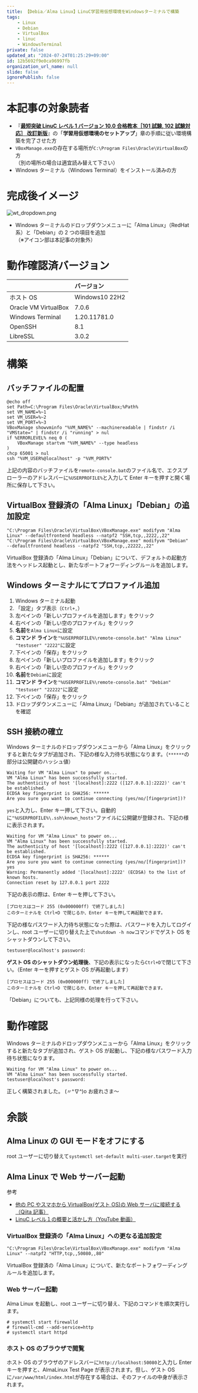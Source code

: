 ```yaml
---
title: 【Debia／Alma Linux】LinuC学習用仮想環境をWindowsターミナルで構築
tags:
    - Linux
    - Debian
    - VirtualBox
    - linuc
    - WindowsTerminal
private: false
updated_at: "2024-07-24T01:25:29+09:00"
id: 12b5692f9e0ca96997fb
organization_url_name: null
slide: false
ignorePublish: false
---
```


# 本記事の対象読者

-   『<b>[最短突破 LinuC レベル 1 バージョン 10.0 合格教本［101 試験, 102 試験対応］ 改訂新版](https://gihyo.jp/book/2024/978-4-297-14236-0)</b>』の「<b>学習用仮想環境のセットアップ</b>」章の手順に従い環境構築を完了させた方
-   `VBoxManage.exe`の存在する場所が`C:\Program Files\Oracle\VirtualBox`の方<br />（別の場所の場合は適宜読み替えて下さい）
-   Windows ターミナル（Windows Terminal）をインストール済みの方

# 完成後イメージ

![wt_dropdown.png](https://qiita-image-store.s3.ap-northeast-1.amazonaws.com/0/285738/ead0c9a9-2c78-efb5-6148-4f7913874188.png)

-   Windows ターミナルのドロップダウンメニューに「Alma Linux」（RedHat 系）と「Debian」の 2 つの項目を追加<br />（※アイコン部は本記事の対象外）

# 動作確認済バージョン

|                      | バージョン     |
| :------------------- | :------------- |
| ホスト OS            | Windows10 22H2 |
| Oracle VM VirtualBox | 7.0.6          |
| Windows Terminal     | 1.20.11781.0   |
| OpenSSH              | 8.1            |
| LibreSSL             | 3.0.2          |

# 構築

## バッチファイルの配置

```bat:"%USERPROFILE%\remote-console.bat"
@echo off
set Path=C:\Program Files\Oracle\VirtualBox;%Path%
set VM_NAME=%~1
set VM_USER=%~2
set VM_PORT=%~3
VBoxManage showvminfo "%VM_NAME%" --machinereadable | findstr /i "VMState=" | findstr /i "running" > nul
if %ERRORLEVEL% neq 0 (
    VBoxManage startvm "%VM_NAME%" --type headless
)
chcp 65001 > nul
ssh "%VM_USER%@localhost" -p "%VM_PORT%"

```

上記の内容のバッチファイルを`remote-console.bat`のファイル名で、エクスプローラーのアドレスバーに`%USERPROFILE%`と入力して Enter キーを押すと開く場所に保存して下さい。

## VirtualBox 登録済の「Alma Linux」「Debian」の追加設定

```:コマンドプロンプト
"C:\Program Files\Oracle\VirtualBox\VBoxManage.exe" modifyvm "Alma Linux" --defaultfrontend headless --natpf2 "SSH,tcp,,2222,,22"
"C:\Program Files\Oracle\VirtualBox\VBoxManage.exe" modifyvm "Debian" --defaultfrontend headless --natpf2 "SSH,tcp,,22222,,22"
```

VirtualBox 登録済の「Alma Linux」「Debian」について、デフォルトの起動方法をヘッドレス起動とし、新たなポートフォワーディングルールを追加します。

## Windows ターミナルにてプロファイル追加

1. Windows ターミナル起動
1. 「設定」タブ表示（`Ctrl+,`）
1. 左ペインの「新しいプロファイルを追加します」をクリック
1. 右ペインの「新しい空のプロファイル」をクリック
1. <b>名前</b>を`Alma Linux`に設定
1. <b>コマンド ライン</b>を`"%USERPROFILE%\remote-console.bat" "Alma Linux" "testuser" "2222"`に設定
1. 下ペインの「保存」をクリック
1. 左ペインの「新しいプロファイルを追加します」をクリック
1. 右ペインの「新しい空のプロファイル」をクリック
1. <b>名前</b>を`Debian`に設定
1. <b>コマンド ライン</b>を`"%USERPROFILE%\remote-console.bat" "Debian" "testuser" "22222"`に設定
1. 下ペインの「保存」をクリック
1. ドロップダウンメニューに「Alma Linux」「Debian」が追加されていることを確認

## SSH 接続の確立

Windows ターミナルのドロップダウンメニューから「Alma Linux」をクリックすると新たなタブが追加され、下記の様な入力待ち状態になります。（`******`の部分は公開鍵のハッシュ値）

```
Waiting for VM "Alma Linux" to power on...
VM "Alma Linux" has been successfully started.
The authenticity of host '[localhost]:2222 ([127.0.0.1]:2222)' can't be established.
ECDSA key fingerprint is SHA256: ******
Are you sure you want to continue connecting (yes/no/[fingerprint])?
```

`yes`と入力し、Enter キー押して下さい。自動的に`"%USERPROFILE%\.ssh\known_hosts"`ファイルに公開鍵が登録され、下記の様に表示されます。

```
Waiting for VM "Alma Linux" to power on...
VM "Alma Linux" has been successfully started.
The authenticity of host '[localhost]:2222 ([127.0.0.1]:2222)' can't be established.
ECDSA key fingerprint is SHA256: ******
Are you sure you want to continue connecting (yes/no/[fingerprint])? yes
Warning: Permanently added '[localhost]:2222' (ECDSA) to the list of known hosts.
Connection reset by 127.0.0.1 port 2222
```

下記の表示の際は、Enter キーを押して下さい。

```
[プロセスはコード 255 (0x000000ff) で終了しました]
このターミナルを Ctrl+D で閉じるか、Enter キーを押して再起動できます。
```

下記の様なパスワード入力待ち状態になった際は、パスワードを入力してログインし、root ユーザーに切り替えた上で`shutdown -h now`コマンドでゲスト OS をシャットダウンして下さい。

```
testuser@localhost's password:
```

<b>ゲスト OS のシャットダウン処理後</b>、下記の表示になったら`Ctrl+D`で閉じて下さい。（Enter キーを押すとゲスト OS が再起動します）

```
[プロセスはコード 255 (0x000000ff) で終了しました]
このターミナルを Ctrl+D で閉じるか、Enter キーを押して再起動できます。
```

「Debian」についても、上記同様の処理を行って下さい。

# 動作確認

Windows ターミナルのドロップダウンメニューから「Alma Linux」をクリックすると新たなタブが追加され、ゲスト OS が起動し、下記の様なパスワード入力待ち状態になります。

```
Waiting for VM "Alma Linux" to power on...
VM "Alma Linux" has been successfully started.
testuser@localhost's password:
```

正しく構築されました。
(〃^∇^)o お疲れさま～

# 余談

## Alma Linux の GUI モードをオフにする

root ユーザーに切り替えて`systemctl set-default multi-user.target`を実行

## Alma Linux で Web サーバー起動

参考

-   [他の PC やスマホから VirtualBox(ゲスト OS)の Web サーバに接続する（Qiita 記事）](https://qiita.com/OharanD/items/bcf5cff7096179641691)
-   [LinuC レベル１の概要と活かし方（YouTube 動画）](https://youtu.be/8M14ZwOfWdk?t=2976s&list=PLAsEyLm5aGOAEVCWfff-qZ5mBQxFFXnrS)

### VirtualBox 登録済の「Alma Linux」への更なる追加設定

```:コマンドプロンプト
"C:\Program Files\Oracle\VirtualBox\VBoxManage.exe" modifyvm "Alma Linux" --natpf2 "HTTP,tcp,,50080,,80"
```

VirtualBox 登録済の「Alma Linux」について、新たなポートフォワーディングルールを追加します。

### Web サーバー起動

Alma Linux を起動し、root ユーザーに切り替え、下記のコマンドを順次実行します。

```console
# systemctl start firewalld
# firewall-cmd --add-service=http
# systemctl start httpd
```

### ホスト OS のブラウザで閲覧

ホスト OS のブラウザのアドレスバーに`http://localhost:50080`と入力し Enter キーを押すと、AlmaLinux Test Page が表示されます。但し、ゲスト OS に`/var/www/html/index.html`が存在する場合は、そのファイルの中身が表示されます。

